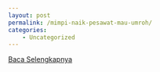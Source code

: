 ```yaml
---
layout: post
permalink: /mimpi-naik-pesawat-mau-umroh/
categories:
    - Uncategorized
---
```


[Baca Selengkapnya](/09)